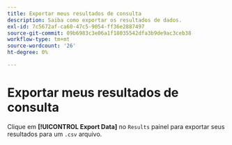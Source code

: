 ```yaml
---
title: Exportar meus resultados de consulta
description: Saiba como exportar os resultados de dados.
exl-id: 7c5672af-ca60-47c5-9054-ff36e2887497
source-git-commit: 09b6983c3e06a1f18035542dfa3b9de9ac3ceb38
workflow-type: tm+mt
source-wordcount: '26'
ht-degree: 0%

---
```


# Exportar meus resultados de consulta

Clique em **[!UICONTROL Export Data]** no `Results` painel para exportar seus resultados para um `.csv` arquivo.

